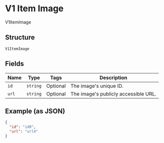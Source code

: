 
# V1 Item Image

V1ItemImage

## Structure

`V1ItemImage`

## Fields

| Name | Type | Tags | Description |
|  --- | --- | --- | --- |
| `id` | `string` | Optional | The image's unique ID. |
| `url` | `string` | Optional | The image's publicly accessible URL. |

## Example (as JSON)

```json
{
  "id": "id0",
  "url": "url4"
}
```

